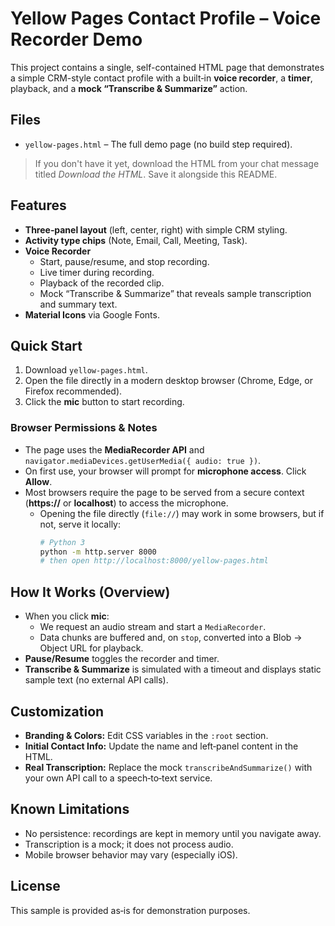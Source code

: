 # Yellow Pages Contact Profile – Voice Recorder Demo

This project contains a single, self-contained HTML page that demonstrates a simple CRM-style contact profile with a built‑in **voice recorder**, a **timer**, playback, and a **mock “Transcribe & Summarize”** action.

## Files

- `yellow-pages.html` – The full demo page (no build step required).

> If you don't have it yet, download the HTML from your chat message titled *Download the HTML*. Save it alongside this README.

## Features

- **Three‑panel layout** (left, center, right) with simple CRM styling.
- **Activity type chips** (Note, Email, Call, Meeting, Task).
- **Voice Recorder**
  - Start, pause/resume, and stop recording.
  - Live timer during recording.
  - Playback of the recorded clip.
  - Mock “Transcribe & Summarize” that reveals sample transcription and summary text.
- **Material Icons** via Google Fonts.

## Quick Start

1. Download `yellow-pages.html`.
2. Open the file directly in a modern desktop browser (Chrome, Edge, or Firefox recommended).
3. Click the **mic** button to start recording.

### Browser Permissions & Notes

- The page uses the **MediaRecorder API** and `navigator.mediaDevices.getUserMedia({ audio: true })`.
- On first use, your browser will prompt for **microphone access**. Click **Allow**.
- Most browsers require the page to be served from a secure context (**https://** or **localhost**) to access the microphone.
  - Opening the file directly (`file://`) may work in some browsers, but if not, serve it locally:
    ```bash
    # Python 3
    python -m http.server 8000
    # then open http://localhost:8000/yellow-pages.html
    ```

## How It Works (Overview)

- When you click **mic**:
  - We request an audio stream and start a `MediaRecorder`.
  - Data chunks are buffered and, on `stop`, converted into a Blob → Object URL for playback.
- **Pause/Resume** toggles the recorder and timer.
- **Transcribe & Summarize** is simulated with a timeout and displays static sample text (no external API calls).

## Customization

- **Branding & Colors:** Edit CSS variables in the `:root` section.
- **Initial Contact Info:** Update the name and left‑panel content in the HTML.
- **Real Transcription:** Replace the mock `transcribeAndSummarize()` with your own API call to a speech‑to‑text service.

## Known Limitations

- No persistence: recordings are kept in memory until you navigate away.
- Transcription is a mock; it does not process audio.
- Mobile browser behavior may vary (especially iOS).

## License

This sample is provided as‑is for demonstration purposes.
